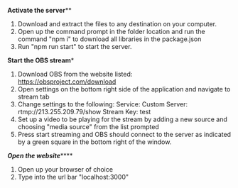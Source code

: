 **********Activate the server************
1. Download and extract the files to any destination on your computer.
2. Open up the command prompt in the folder location and run the command "npm i" to download all libraries in the package.json
3. Run "npm run start" to start the server.

**********Start the OBS stream***********
1. Download OBS from the website listed: https://obsproject.com/download
2. Open settings on the bottom right side of the application and navigate to stream tab
3. Change settings to the following:
       Service: Custom
       Server: rtmp://213.255.209.79/show
       Stream Key: test
4. Set up a video to be playing for the stream by adding a new source and choosing "media source" from the list prompted
5. Press start streaming and OBS should connect to the server as indicated by a green square in the bottom right of the window.

*********Open the website*************
1. Open up your browser of choice
2. Type into the url bar "localhost:3000"
